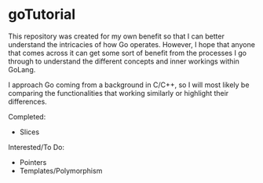 # goTutorial

This repository was created for my own benefit so that I can better understand the intricacies of how Go operates.
However, I hope that anyone that comes across it can get some sort of benefit from the processes I go through to understand
the different concepts and inner workings within GoLang.

I approach Go coming from a background in C/C++, so I will most likely be comparing the functionalities that working similarly
or highlight their differences.

Completed:
  * Slices
  
Interested/To Do:
  * Pointers
  * Templates/Polymorphism
